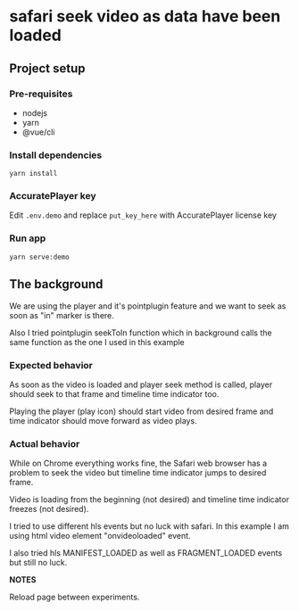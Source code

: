 # safari seek video as data have been loaded

## Project setup

### Pre-requisites

- nodejs
- yarn
- @vue/cli

### Install dependencies

```
yarn install
```

### AccuratePlayer key

Edit `.env.demo` and replace `put_key_here` with AccuratePlayer license key

### Run app

```
yarn serve:demo
```

## The background

We are using the player and it's pointplugin feature and we want to seek as soon as "in" marker is there.

Also I tried pointplugin seekToIn function which in background calls the same function as the one I used in this example

### Expected behavior

As soon as the video is loaded and player seek method is called, player should seek to that frame and timeline time indicator too.

Playing the player (play icon) should start video from desired frame and time indicator should move forward as video plays.

### Actual behavior

While on Chrome everything works fine, the Safari web browser has a problem to seek the video but timeline time indicator jumps to desired frame.

Video is loading from the beginning (not desired) and timeline time indicator freezes (not desired).

I tried to use different hls events but no luck with safari. In this example I am using html video element "onvideoloaded" event.

I also tried hls MANIFEST_LOADED as well as FRAGMENT_LOADED events but still no luck.

**NOTES**

Reload page between experiments.
